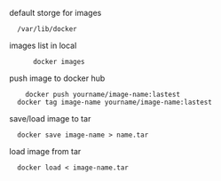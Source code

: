default storge for images

      /var/lib/docker

images list in local 

          docker images

push image to docker hub

        docker push yourname/image-name:lastest
      docker tag image-name yourname/image-name:lastest

save/load image to tar

      docker save image-name > name.tar

load image from tar

      docker load < image-name.tar



